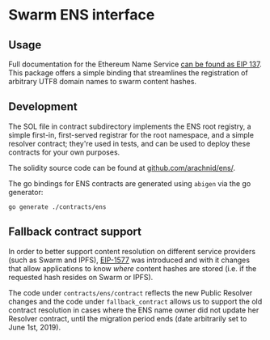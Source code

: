 # Swarm ENS interface

## Usage

Full documentation for the Ethereum Name Service [can be found as EIP 137](https://github.com/ethereum/EIPs/issues/137).
This package offers a simple binding that streamlines the registration of arbitrary UTF8 domain names to swarm content hashes.

## Development

The SOL file in contract subdirectory implements the ENS root registry, a simple
first-in, first-served registrar for the root namespace, and a simple resolver contract;
they're used in tests, and can be used to deploy these contracts for your own purposes.

The solidity source code can be found at [github.com/arachnid/ens/](https://github.com/arachnid/ens/).

The go bindings for ENS contracts are generated using `abigen` via the go generator:

```shell
go generate ./contracts/ens
```

## Fallback contract support

In order to better support content resolution on different service providers (such as Swarm and IPFS), [EIP-1577](https://eips.ethereum.org/EIPS/eip-1577)
was introduced and with it changes that allow applications to know _where_ content hashes are stored (i.e. if the
requested hash resides on Swarm or IPFS).

The code under `contracts/ens/contract` reflects the new Public Resolver changes and the code under `fallback_contract` allows
us to support the old contract resolution in cases where the ENS name owner did not update her Resolver contract, until the migration
period ends (date arbitrarily set to June 1st, 2019).
